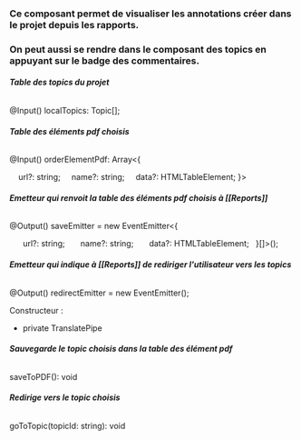 ### Ce composant permet de visualiser les annotations créer dans le projet depuis les rapports.
### On peut aussi se rendre dans le composant des topics en appuyant sur le badge des commentaires.

###### **Table des topics du projet**
@Input() localTopics: Topic[];

###### **Table des éléments pdf choisis**
@Input() orderElementPdf: Array<{

    url?: string;
    name?: string;
    data?: HTMLTableElement;
}>

###### **Emetteur qui renvoit la table des éléments pdf choisis à [[Reports]]**
@Output() saveEmitter = new EventEmitter<{

      url?: string;
      name?: string;
      data?: HTMLTableElement;
  }[]>();

###### **Emetteur qui indique à [[Reports]] de rediriger l'utilisateur vers les topics**
@Output() redirectEmitter = new EventEmitter</string>();


Constructeur :
- private TranslatePipe


###### **Sauvegarde le topic choisis dans la table des élément pdf**
saveToPDF(): void

###### **Redirige vers le topic choisis**
goToTopic(topicId: string): void